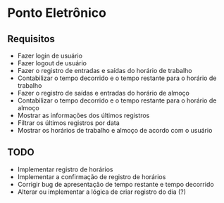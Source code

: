 # Ponto Eletrônico

## Requisitos

- Fazer login de usuário
- Fazer logout de usuário
- Fazer o registro de entradas e saídas do horário de trabalho
- Contabilizar o tempo decorrido e o tempo restante para o horário de trabalho
- Fazer o registro de saídas e entradas do horário de almoço
- Contabilizar o tempo decorrido e o tempo restante para o horário de almoço
- Mostrar as informações dos últimos registros
- Filtrar os últimos registros por data
- Mostrar os horários de trabalho e almoço de acordo com o usuário

## TODO

- Implementar registro de horários
- Implementar a confirmação de registro de horários
- Corrigir bug de apresentação de tempo restante e tempo decorrido
- Alterar ou implementar a lógica de criar registro do dia (?)
